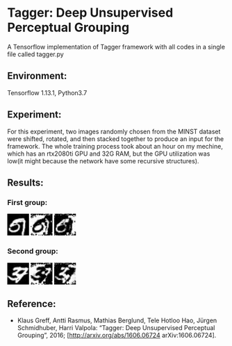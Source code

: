 # Tagger: Deep Unsupervised Perceptual Grouping
A Tensorflow implementation of Tagger framework with all codes in a single file called tagger.py 
## Environment: 
Tensorflow 1.13.1, Python3.7

## Experiment: 
For this experiment, two images randomly chosen from the MINST dataset were shifted, rotated, and then stacked together to produce an input for the framework. The whole training process took about an hour on my mechine, which has an rtx2080ti GPU and 32G RAM, but the GPU utilization was low(it might because the network have some recursive structures). 
## Results:
### First group:
<img src="./results/input.jpg" width="50"/>
<img src="./results/m_group0.jpg" width="50"/>
<img src="./results/m_group3.jpg" width="50"/>

### Second group:
<img src="./results/input2.jpg" width="50"/>
<img src="./results/m_group0_2.jpg" width="50"/>
<img src="./results/m_group3_2.jpg" width="50"/>



## Reference:
* Klaus Greff, Antti Rasmus, Mathias Berglund, Tele Hotloo Hao, Jürgen Schmidhuber, Harri Valpola: “Tagger: Deep Unsupervised Perceptual Grouping”, 2016; [http://arxiv.org/abs/1606.06724 arXiv:1606.06724].

